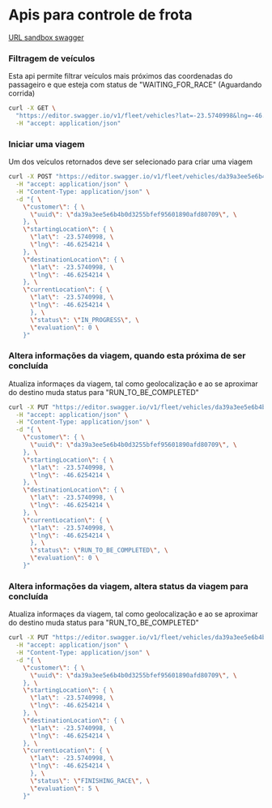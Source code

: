 
# Apis para controle de frota

[URL sandbox swagger](https://app.swaggerhub.com/apis-docs/laselva/mba-trabalho-fleet-control_platform/2.0)

### Filtragem de veículos

Esta api permite filtrar veículos mais próximos das coordenadas do passageiro e que esteja com status de "WAITING_FOR_RACE" (Aguardando corrida)

```sh
curl -X GET \
  "https://editor.swagger.io/v1/fleet/vehicles?lat=-23.5740998&lng=-46.6254214&status=WAITING_FOR_RACE&category=BASIC" \
  -H "accept: application/json"
```

### Iniciar uma viagem

Um dos veículos retornados deve ser selecionado para criar uma viagem

```sh
curl -X POST "https://editor.swagger.io/v1/fleet/vehicles/da39a3ee5e6b4b0d3255bfef95601890afd80709/travels" \
  -H "accept: application/json" \
  -H "Content-Type: application/json" \
  -d "{ \
    \"customer\": { \
      \"uuid\": \"da39a3ee5e6b4b0d3255bfef95601890afd80709\", \
    }, \
    \"startingLocation\": { \
      \"lat\": -23.5740998, \
      \"lng\": -46.6254214 \
    }, \
    \"destinationLocation\": { \
      \"lat\": -23.5740998, \
      \"lng\": -46.6254214 \
    }, \
    \"currentLocation\": { \
      \"lat\": -23.5740998, \
      \"lng\": -46.6254214 \
      }, \
      \"status\": \"IN_PROGRESS\", \
      \"evaluation\": 0 \
    }"
```

### Altera informações da viagem, quando esta próxima de ser concluída

Atualiza informaçes da viagem, tal como geolocalização e ao se aproximar do destino muda status para "RUN_TO_BE_COMPLETED"

```sh
curl -X PUT "https://editor.swagger.io/v1/fleet/vehicles/da39a3ee5e6b4b0d3255bfef95601890afd80709/travels/da39a3ee5e6b4b0d3255bfef95601890afd80709" \
  -H "accept: application/json" \
  -H "Content-Type: application/json" \
  -d "{ \
    \"customer\": { \
      \"uuid\": \"da39a3ee5e6b4b0d3255bfef95601890afd80709\", \
    }, \
    \"startingLocation\": { \
      \"lat\": -23.5740998, \
      \"lng\": -46.6254214 \
    }, \
    \"destinationLocation\": { \
      \"lat\": -23.5740998, \
      \"lng\": -46.6254214 \
    }, \
    \"currentLocation\": { \
      \"lat\": -23.5740998, \
      \"lng\": -46.6254214 \
      }, \
      \"status\": \"RUN_TO_BE_COMPLETED\", \
      \"evaluation\": 0 \
    }"
```

### Altera informações da viagem, altera status da viagem para concluída

Atualiza informaçes da viagem, tal como geolocalização e ao se aproximar do destino muda status para "RUN_TO_BE_COMPLETED"

```sh
curl -X PUT "https://editor.swagger.io/v1/fleet/vehicles/da39a3ee5e6b4b0d3255bfef95601890afd80709/travels/da39a3ee5e6b4b0d3255bfef95601890afd80709" \
  -H "accept: application/json" \
  -H "Content-Type: application/json" \
  -d "{ \
    \"customer\": { \
      \"uuid\": \"da39a3ee5e6b4b0d3255bfef95601890afd80709\", \
    }, \
    \"startingLocation\": { \
      \"lat\": -23.5740998, \
      \"lng\": -46.6254214 \
    }, \
    \"destinationLocation\": { \
      \"lat\": -23.5740998, \
      \"lng\": -46.6254214 \
    }, \
    \"currentLocation\": { \
      \"lat\": -23.5740998, \
      \"lng\": -46.6254214 \
      }, \
      \"status\": \"FINISHING_RACE\", \
      \"evaluation\": 5 \
    }"
```



